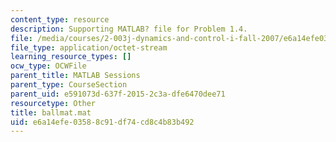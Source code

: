 ```yaml
---
content_type: resource
description: Supporting MATLAB? file for Problem 1.4.
file: /media/courses/2-003j-dynamics-and-control-i-fall-2007/e6a14efe03588c91df74cd8c4b83b492_ballmat.mat
file_type: application/octet-stream
learning_resource_types: []
ocw_type: OCWFile
parent_title: MATLAB Sessions
parent_type: CourseSection
parent_uid: e591073d-637f-2015-2c3a-dfe6470dee71
resourcetype: Other
title: ballmat.mat
uid: e6a14efe-0358-8c91-df74-cd8c4b83b492
---
```


